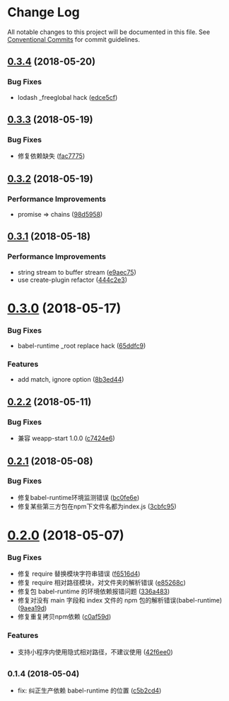 # Change Log

All notable changes to this project will be documented in this file.
See [Conventional Commits](https://conventionalcommits.org) for commit guidelines.

<a name="0.3.4"></a>
## [0.3.4](https://github.com/tolerance-go/weapp-cli/compare/weapp-plugin-require@0.3.3...weapp-plugin-require@0.3.4) (2018-05-20)


### Bug Fixes

* lodash _freeglobal hack ([edce5cf](https://github.com/tolerance-go/weapp-cli/commit/edce5cf))




<a name="0.3.3"></a>
## [0.3.3](https://github.com/tolerance-go/weapp-cli/compare/weapp-plugin-require@0.3.2...weapp-plugin-require@0.3.3) (2018-05-19)


### Bug Fixes

* 修复依赖缺失 ([fac7775](https://github.com/tolerance-go/weapp-cli/commit/fac7775))




<a name="0.3.2"></a>
## [0.3.2](https://github.com/tolerance-go/weapp-cli/compare/weapp-plugin-require@0.3.1...weapp-plugin-require@0.3.2) (2018-05-19)


### Performance Improvements

* promise => chains ([98d5958](https://github.com/tolerance-go/weapp-cli/commit/98d5958))




<a name="0.3.1"></a>
## [0.3.1](https://github.com/tolerance-go/weapp-cli/compare/weapp-plugin-require@0.3.0...weapp-plugin-require@0.3.1) (2018-05-18)


### Performance Improvements

* string stream to buffer stream ([e9aec75](https://github.com/tolerance-go/weapp-cli/commit/e9aec75))
* use create-plugin refactor ([444c2e3](https://github.com/tolerance-go/weapp-cli/commit/444c2e3))




<a name="0.3.0"></a>
# [0.3.0](https://github.com/tolerance-go/weapp-cli/compare/weapp-plugin-require@0.2.2...weapp-plugin-require@0.3.0) (2018-05-17)


### Bug Fixes

* babel-runtime _root replace hack ([65ddfc9](https://github.com/tolerance-go/weapp-cli/commit/65ddfc9))


### Features

* add match, ignore option ([8b3ed44](https://github.com/tolerance-go/weapp-cli/commit/8b3ed44))




<a name="0.2.2"></a>
## [0.2.2](https://github.com/tolerance-go/weapp-cli/compare/weapp-plugin-require@0.2.1...weapp-plugin-require@0.2.2) (2018-05-11)


### Bug Fixes

* 兼容 weapp-start 1.0.0 ([c7424e6](https://github.com/tolerance-go/weapp-cli/commit/c7424e6))




<a name="0.2.1"></a>
## [0.2.1](https://github.com/tolerance-go/weapp-cli/compare/weapp-plugin-require@0.2.0...weapp-plugin-require@0.2.1) (2018-05-08)


### Bug Fixes

* 修复babel-runtime环境监测错误 ([bc0fe6e](https://github.com/tolerance-go/weapp-cli/commit/bc0fe6e))
* 修复某些第三方包在npm下文件名都为index.js ([3cbfc95](https://github.com/tolerance-go/weapp-cli/commit/3cbfc95))




<a name="0.2.0"></a>
# [0.2.0](https://github.com/tolerance-go/weapp-cli/compare/weapp-plugin-require@0.1.4...weapp-plugin-require@0.2.0) (2018-05-07)


### Bug Fixes

* 修复 require 替换模块字符串错误 ([f6516d4](https://github.com/tolerance-go/weapp-cli/commit/f6516d4))
* 修复 require 相对路径模块，对文件夹的解析错误 ([e85268c](https://github.com/tolerance-go/weapp-cli/commit/e85268c))
* 修复包 babel-runtime 的环境依赖报错问题 ([336a483](https://github.com/tolerance-go/weapp-cli/commit/336a483))
* 修复对没有 main 字段和 index 文件的 npm 包的解析错误(babel-runtime) ([9aea19d](https://github.com/tolerance-go/weapp-cli/commit/9aea19d))
* 修复重复拷贝npm依赖 ([c0af59d](https://github.com/tolerance-go/weapp-cli/commit/c0af59d))


### Features

* 支持小程序内使用隐式相对路径，不建议使用 ([42f6ee0](https://github.com/tolerance-go/weapp-cli/commit/42f6ee0))




<a name="0.1.4"></a>
## <small>0.1.4 (2018-05-04)</small>

* fix: 纠正生产依赖 babel-runtime 的位置 ([c5b2cd4](https://github.com/tolerance-go/weapp-cli/commit/c5b2cd4))
